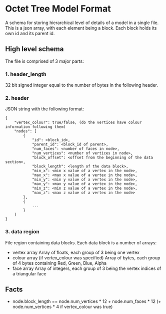 Octet Tree Model Format
=======================
A schema for storing hierarchical level of details of a model in a single file. This is a json array, with each element
being a block. Each block holds its own id and its parent id.

## High level schema
The file is comprised of 3 major parts:

### 1. header_length
32 bit signed integer equal to the number of bytes in the following header.
### 2. header
JSON string with the following format:
```
{
    "vertex_colour": true/false, (do the vertices have colour information following them) 
    "nodes": [
        {
            "id": <block_id>,
            "parent_id": <block_id of parent>,
            "num_faces": <number of faces in node>,
            "num_vertices": <number of vertices in node>,
            "block_offset": <offset from the beginning of the data section>,
            "block_length": <length of the data block>,
            "min_x": <min x value of a vertex in the node>,
            "max_x": <max x value of a vertex in the node>,
            "min_y": <min y value of a vertex in the node>,
            "max_y": <max y value of a vertex in the node>,
            "min_z": <min z value of a vertex in the node>,
            "max_z": <max z value of a vertex in the node>
        },
        {
            ...
        }
    ]
}
``` 
### 3. data region
File region containing data blocks. Each data block is a number of arrays:
* vertex array
Array of floats, each group of 3 being one vertex
* colour array (if vertex_colour was specified)
Array of bytes, each group of 4 bytes containing Red, Green, Blue, Alpha
* face array
Array of integers, each group of 3 being the vertex indices of a triangular face

## Facts
- node.block_length == node.num_vertices * 12 + node.num_faces * 12 (+ node.num_vertices * 4 if vertex_colour was true)
